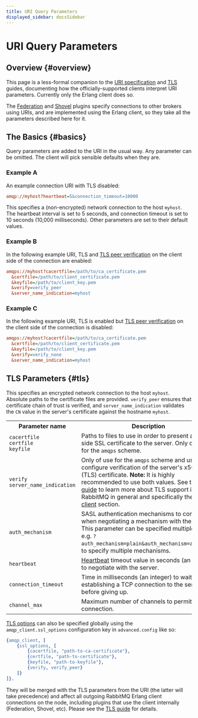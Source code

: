 ```yaml
---
title: URI Query Parameters
displayed_sidebar: docsSidebar
---
```

<!--
Copyright (c) 2005-2025 Broadcom. All Rights Reserved. The term "Broadcom" refers to Broadcom Inc. and/or its subsidiaries.

All rights reserved. This program and the accompanying materials
are made available under the terms of the under the Apache License,
Version 2.0 (the "License”); you may not use this file except in compliance
with the License. You may obtain a copy of the License at

https://www.apache.org/licenses/LICENSE-2.0

Unless required by applicable law or agreed to in writing, software
distributed under the License is distributed on an "AS IS" BASIS,
WITHOUT WARRANTIES OR CONDITIONS OF ANY KIND, either express or implied.
See the License for the specific language governing permissions and
limitations under the License.
-->

# URI Query Parameters

## Overview {#overview}

This page is a less-formal companion to the [URI specification](./uri-spec) and [TLS](./ssl) guides, documenting how the
officially-supported clients interpret URI parameters. Currently
only the Erlang client does so.

The [Federation](./federation-reference#upstreams)
and [Shovel](./shovel) plugins specify
connections to other brokers using URIs, and are implemented
using the Erlang client, so they take all the parameters
described here for it.

## The Basics {#basics}

Query parameters are added to the URI in the usual way. Any
parameter can be omitted. The client will pick sensible defaults
when they are.

### Example A

An example connection URI with TLS disabled:

```ini
amqp://myhost?heartbeat=5&connection_timeout=10000
```

This specifies a (non-encrypted) network connection to the host
`myhost`. The heartbeat interval is set to 5 seconds,
and connection timeout is set to 10 seconds (10,000 milliseconds).
Other parameters are set to their default values.

### Example B

In the following example URI, TLS and [TLS peer verification](./ssl#peer-verification) on the client side of the connection are enabled:

```ini
amqps://myhost?cacertfile=/path/to/ca_certificate.pem
  &certfile=/path/to/client_certificate.pem
  &keyfile=/path/to/client_key.pem
  &verify=verify_peer
  &server_name_indication=myhost
```

### Example C

In the following example URI, TLS is enabled but [TLS peer verification](./ssl#peer-verification) on the client side of the connection is disabled:

```ini
amqps://myhost?cacertfile=/path/to/ca_certificate.pem
  &certfile=/path/to/client_certificate.pem
  &keyfile=/path/to/client_key.pem
  &verify=verify_none
  &server_name_indication=myhost
```

## TLS Parameters {#tls}

This specifies an encrypted network connection to the host
`myhost`. Absolute paths to the certificate files
are provided. `verify_peer` ensures that certificate
chain of trust is verified, and `server_name_indication`
validates the `CN` value in the server's certificate
against the hostname `myhost`.

<table>
  <tr>
    <th>Parameter name</th>
    <th>Description</th>
  </tr>
  <tr>
    <td>
      <code>cacertfile</code><br/>
      <code>certfile</code><br/>
      <code>keyfile</code>
    </td>
    <td>
      Paths to files to use in order to present a client-side SSL
      certificate to the server. Only of use for the
      <code>amqps</code> scheme.
    </td>
  </tr>
  <tr>
    <td>
      <code>verify</code><br/>
      <code>server_name_indication</code>
    </td>
    <td>
      Only of use for the <code>amqps</code> scheme and used to
      configure verification of the server's x509 (TLS)
      certificate. <b>Note:</b> It is highly recommended to use
      both values. See the <a href="./ssl">TLS guide</a> to
      learn more about TLS support in RabbitMQ in general and specifically the
      <a href="./ssl#erlang-client">Erlang client</a>
      section.
    </td>
  </tr>
  <tr>
    <td><code>auth_mechanism</code></td>
    <td>
      SASL authentication mechanisms to consider when negotiating
      a mechanism with the server. This parameter can be specified
      multiple times,
      e.g. <code>?auth_mechanism=plain&auth_mechanism=amqplain</code>,
      to specify multiple mechanisms.
    </td>
  </tr>
  <tr>
    <td><code>heartbeat</code></td>
    <td>
      <a href="./heartbeats">Heartbeat</a> timeout value in seconds (an integer)
      to negotiate with the server.
    </td>
  </tr>
  <tr>
    <td><code>connection_timeout</code></td>
    <td>
      Time in milliseconds (an integer) to wait while establishing a TCP connection
      to the server before giving up.
    </td>
  </tr>
  <tr>
    <td><code>channel_max</code></td>
    <td>
      Maximum number of channels to permit on this connection.
    </td>
  </tr>
</table>

[TLS options](./ssl) can also be specified globally using the
`amqp_client.ssl_options` configuration key in `advanced.config` like so:

```erlang
{amqp_client, [
    {ssl_options, [
        {cacertfile, "path-to-ca-certificate"},
        {certfile, "path-to-certificate"},
        {keyfile, "path-to-keyfile"},
        {verify, verify_peer}
    ]}
]}.
```

They will be merged with the TLS parameters from the URI (the latter will take
precedence) and affect all outgoing RabbitMQ Erlang client connections on the
node, including plugins that use the client internally (Federation, Shovel,
etc). Please see the [TLS guide](./ssl) for details.
